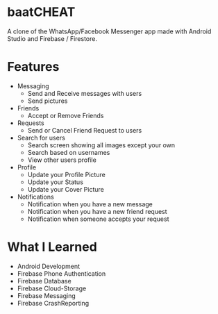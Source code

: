 # baatCHEAT
A clone of the WhatsApp/Facebook Messenger app made with Android Studio and Firebase / Firestore.

# Features
* Messaging
  * Send and Receive messages with users
  * Send pictures
* Friends
  * Accept or Remove Friends
* Requests
  * Send or Cancel Friend Request to users
* Search for users
  * Search screen showing all images except your own
  * Search based on usernames
  * View other users profile
* Profile
  * Update your Profile Picture
  * Update your Status
  * Update your Cover Picture
* Notifications
  * Notification when you have a new message
  * Notification when you have a new friend request
  * Notification when someone accepts your request

# What I Learned
* Android Development
* Firebase Phone Authentication
* Firebase Database
* Firebase Cloud-Storage
* Firebase Messaging
* Firebase CrashReporting
